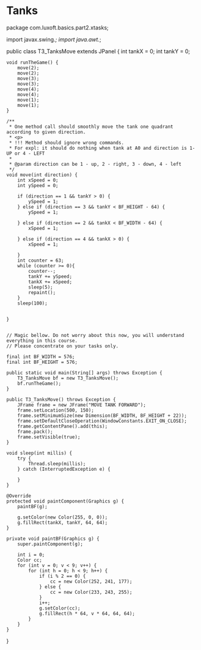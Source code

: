 # Tanks
package com.luxoft.basics.part2.xtasks;

import javax.swing.*;
import java.awt.*;

public class T3_TanksMove extends JPanel {
    int tankX = 0;
    int tankY = 0;

    void runTheGame() {
        move(2);
        move(2);
        move(3);
        move(3);
        move(4);
        move(4);
        move(1);
        move(1);
    }

    /**
     * One method call should smoothly move the tank one quadrant according to given direction.
     * <p>
     * !!! Method should ignore wrong commands.
     * For expl: it should do nothing when tank at A0 and direction is 1-UP or 4 - LEFT
     *
     * @param direction can be 1 - up, 2 - right, 3 - down, 4 - left
     */
    void move(int direction) {
        int xSpeed = 0;
        int ySpeed = 0;

        if (direction == 1 && tankY > 0) {
            ySpeed = 1;
        } else if (direction == 3 && tankY < BF_HEIGHT - 64) {
            ySpeed = 1;

        } else if (direction == 2 && tankX < BF_WIDTH - 64) {
            xSpeed = 1;

        } else if (direction == 4 && tankX > 0) {
            xSpeed = 1;

        }
        int counter = 63;
        while (counter >= 0){
            counter--;
            tankY += ySpeed;
            tankX += xSpeed;
            sleep(5);
            repaint();
        }
        sleep(100);


    }


    // Magic bellow. Do not worry about this now, you will understand everything in this course.
    // Please concentrate on your tasks only.

    final int BF_WIDTH = 576;
    final int BF_HEIGHT = 576;

    public static void main(String[] args) throws Exception {
        T3_TanksMove bf = new T3_TanksMove();
        bf.runTheGame();
    }

    public T3_TanksMove() throws Exception {
        JFrame frame = new JFrame("MOVE TANK FORWARD");
        frame.setLocation(500, 150);
        frame.setMinimumSize(new Dimension(BF_WIDTH, BF_HEIGHT + 22));
        frame.setDefaultCloseOperation(WindowConstants.EXIT_ON_CLOSE);
        frame.getContentPane().add(this);
        frame.pack();
        frame.setVisible(true);
    }

    void sleep(int millis) {
        try {
            Thread.sleep(millis);
        } catch (InterruptedException e) {

        }
    }

    @Override
    protected void paintComponent(Graphics g) {
        paintBF(g);

        g.setColor(new Color(255, 0, 0));
        g.fillRect(tankX, tankY, 64, 64);
    }

    private void paintBF(Graphics g) {
        super.paintComponent(g);

        int i = 0;
        Color cc;
        for (int v = 0; v < 9; v++) {
            for (int h = 0; h < 9; h++) {
                if (i % 2 == 0) {
                    cc = new Color(252, 241, 177);
                } else {
                    cc = new Color(233, 243, 255);
                }
                i++;
                g.setColor(cc);
                g.fillRect(h * 64, v * 64, 64, 64);
            }
        }
    }

}
